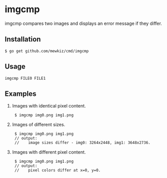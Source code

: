 imgcmp
======

imgcmp compares two images and displays an error message if they differ.

Installation
------------

	$ go get github.com/mewkiz/cmd/imgcmp

Usage
-----

	imgcmp FILE0 FILE1

Examples
--------

1. Images with identical pixel content.

		$ imgcmp img0.png img1.png

2. Images of different sizes.

		$ imgcmp img0.png img1.png
		// output:
		//    image sizes differ - img0: 3264x2448, img1: 3648x2736.

3. Images with different pixel content.

		$ imgcmp img0.png img1.png
		// output:
		//    pixel colors differ at x=0, y=0.
